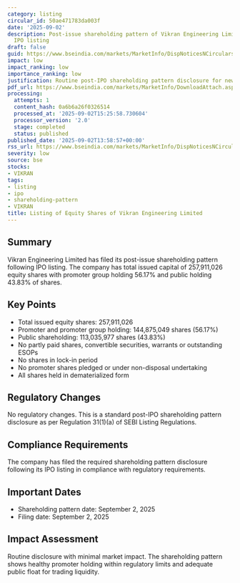 ```yaml
---
category: listing
circular_id: 50ae471783da003f
date: '2025-09-02'
description: Post-issue shareholding pattern of Vikran Engineering Limited following
  IPO listing
draft: false
guid: https://www.bseindia.com/markets/MarketInfo/DispNoticesNCirculars.aspx?Noticeid={7BB06B0D-C52B-4C47-9F24-7B8340F9CB17}&noticeno=20250902-53&dt=09/02/2025&icount=53&totcount=57&flag=0
impact: low
impact_ranking: low
importance_ranking: low
justification: Routine post-IPO shareholding pattern disclosure for newly listed company
pdf_url: https://www.bseindia.com/markets/MarketInfo/DownloadAttach.aspx?id=20250902-53&attachedId=8e66ac0b-2eb8-48fb-952d-0fde16aa0eb3
processing:
  attempts: 1
  content_hash: 0a6b6a26f0326514
  processed_at: '2025-09-02T15:25:58.730604'
  processor_version: '2.0'
  stage: completed
  status: published
published_date: '2025-09-02T13:58:57+00:00'
rss_url: https://www.bseindia.com/markets/MarketInfo/DispNoticesNCirculars.aspx?Noticeid={7BB06B0D-C52B-4C47-9F24-7B8340F9CB17}&noticeno=20250902-53&dt=09/02/2025&icount=53&totcount=57&flag=0
severity: low
source: bse
stocks:
- VIKRAN
tags:
- listing
- ipo
- shareholding-pattern
- VIKRAN
title: Listing of Equity Shares of Vikran Engineering Limited
---
```


## Summary

Vikran Engineering Limited has filed its post-issue shareholding pattern following IPO listing. The company has total issued capital of 257,911,026 equity shares with promoter group holding 56.17% and public holding 43.83% of shares.

## Key Points

- Total issued equity shares: 257,911,026
- Promoter and promoter group holding: 144,875,049 shares (56.17%)
- Public shareholding: 113,035,977 shares (43.83%)
- No partly paid shares, convertible securities, warrants or outstanding ESOPs
- No shares in lock-in period
- No promoter shares pledged or under non-disposal undertaking
- All shares held in dematerialized form

## Regulatory Changes

No regulatory changes. This is a standard post-IPO shareholding pattern disclosure as per Regulation 31(1)(a) of SEBI Listing Regulations.

## Compliance Requirements

The company has filed the required shareholding pattern disclosure following its IPO listing in compliance with regulatory requirements.

## Important Dates

- Shareholding pattern date: September 2, 2025
- Filing date: September 2, 2025

## Impact Assessment

Routine disclosure with minimal market impact. The shareholding pattern shows healthy promoter holding within regulatory limits and adequate public float for trading liquidity.